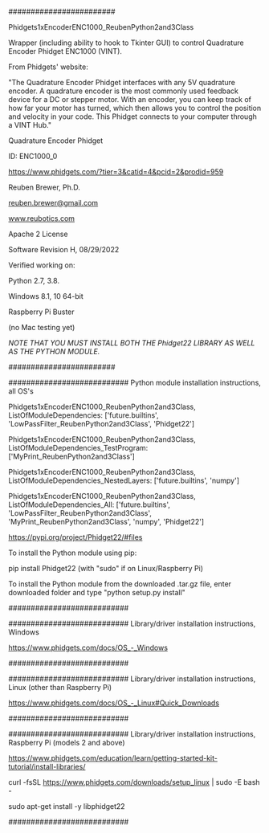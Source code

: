 ########################

Phidgets1xEncoderENC1000_ReubenPython2and3Class

Wrapper (including ability to hook to Tkinter GUI) to control Quadrature Encoder Phidget ENC1000 (VINT).

From Phidgets' website:

"The Quadrature Encoder Phidget interfaces with any 5V quadrature encoder. 
A quadrature encoder is the most commonly used feedback device for a DC or stepper motor. 
With an encoder, you can keep track of how far your motor has turned, 
which then allows you to control the position and velocity in your code. 
This Phidget connects to your computer through a VINT Hub."

Quadrature Encoder Phidget

ID: ENC1000_0

https://www.phidgets.com/?tier=3&catid=4&pcid=2&prodid=959

Reuben Brewer, Ph.D.

reuben.brewer@gmail.com

www.reubotics.com

Apache 2 License

Software Revision H, 08/29/2022

Verified working on: 

Python 2.7, 3.8.

Windows 8.1, 10 64-bit

Raspberry Pi Buster 

(no Mac testing yet)

*NOTE THAT YOU MUST INSTALL BOTH THE Phidget22 LIBRARY AS WELL AS THE PYTHON MODULE.*

########################  

########################### Python module installation instructions, all OS's

Phidgets1xEncoderENC1000_ReubenPython2and3Class, ListOfModuleDependencies: ['future.builtins', 'LowPassFilter_ReubenPython2and3Class', 'Phidget22']

Phidgets1xEncoderENC1000_ReubenPython2and3Class, ListOfModuleDependencies_TestProgram: ['MyPrint_ReubenPython2and3Class']

Phidgets1xEncoderENC1000_ReubenPython2and3Class, ListOfModuleDependencies_NestedLayers: ['future.builtins', 'numpy']

Phidgets1xEncoderENC1000_ReubenPython2and3Class, ListOfModuleDependencies_All: ['future.builtins', 'LowPassFilter_ReubenPython2and3Class', 'MyPrint_ReubenPython2and3Class', 'numpy', 'Phidget22']

https://pypi.org/project/Phidget22/#files

To install the Python module using pip:

pip install Phidget22       (with "sudo" if on Linux/Raspberry Pi)

To install the Python module from the downloaded .tar.gz file, enter downloaded folder and type "python setup.py install"

###########################

########################### Library/driver installation instructions, Windows

https://www.phidgets.com/docs/OS_-_Windows

###########################

########################### Library/driver installation instructions, Linux (other than Raspberry Pi)

https://www.phidgets.com/docs/OS_-_Linux#Quick_Downloads

###########################

########################### Library/driver installation instructions, Raspberry Pi (models 2 and above)

https://www.phidgets.com/education/learn/getting-started-kit-tutorial/install-libraries/

curl -fsSL https://www.phidgets.com/downloads/setup_linux | sudo -E bash -

sudo apt-get install -y libphidget22
 
###########################
